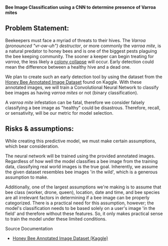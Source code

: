 **Bee Image Classification using a CNN to determine presence of Varroa mites**

## Problem Statement:
Beekeepers must face a myriad of threats to their hives. The _Varroa (pronounced "vr-ow-uh") destructor_, or more commonly the _varroa mite_, is a natural predator to honey bees and is one of the biggest pests plaguing the bee keeping community. The sooner a keeper can begin treating for _varroa_, the less likely a [colony collapse](https://ipm.missouri.edu/MPG/2013/7/Colony-Collapse-Disorder-the-Varroa-Mite-and-Resources-for-Beekeepers/) will occur.  Early detection could mean the difference between a healthy hive and a dead one. 

We plan to create such an early detection tool by using the dataset from the [Honey Bee Annotated Image Dataset](https://www.kaggle.com/jenny18/honey-bee-annotated-images) found on Kaggle. With these annotated images, we will train a Convolutional Neural Network to classify bee images as having _varroa mites_ or not (binary classification).

A _varroa mite_ infestation can be fatal, therefore we consider falsely classifying a bee image as "healthy" could be disastrous. Therefore, recall, or sensativity, will be our metric for model selection.

## Risks & assumptions:
While creating this predictive model, we must make certain assumptions, which bear consideration.

The neural network will be trained using the provided annotated images. Regardless of how well the model classifies a bee image from the training data, classifying real world images is the true goal. Inherently, we assume the given dataset resembles bee images 'in the wild', which is a generous assumption to make.

Additionally, one of the largest assumptions we're making is to assume that bee class (worker, drone, queen), location, date and time, and bee species are all irrelevant factors in determining if a bee image can be properly categorized. There is a practical need for this assumption, however; the model's classification needs to be based solely on a user's image 'in the field' and therefore without these features. So, it only makes practical sense to train the model under these limited conditions.

Source Documentation
- [Honey Bee Annotated Image Dataset (Kaggle)](https://www.kaggle.com/jenny18/honey-bee-annotated-images)